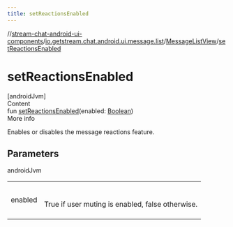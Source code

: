 ```yaml
---
title: setReactionsEnabled
---
```

//[stream-chat-android-ui-components](../../../index.md)/[io.getstream.chat.android.ui.message.list](../index.md)/[MessageListView](index.md)/[setReactionsEnabled](setReactionsEnabled.md)



# setReactionsEnabled  
[androidJvm]  
Content  
fun [setReactionsEnabled](setReactionsEnabled.md)(enabled: [Boolean](https://kotlinlang.org/api/latest/jvm/stdlib/kotlin/-boolean/index.html))  
More info  


Enables or disables the message reactions feature.



## Parameters  
  
androidJvm  
  
| | |
|---|---|
| <a name="io.getstream.chat.android.ui.message.list/MessageListView/setReactionsEnabled/#kotlin.Boolean/PointingToDeclaration/"></a>enabled| <a name="io.getstream.chat.android.ui.message.list/MessageListView/setReactionsEnabled/#kotlin.Boolean/PointingToDeclaration/"></a><br/><br/>True if user muting is enabled, false otherwise.<br/><br/>|
  
  



